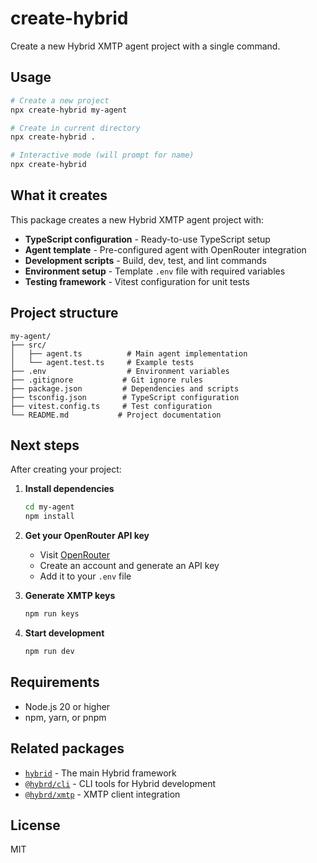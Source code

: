# create-hybrid

Create a new Hybrid XMTP agent project with a single command.

## Usage

```bash
# Create a new project
npx create-hybrid my-agent

# Create in current directory
npx create-hybrid .

# Interactive mode (will prompt for name)
npx create-hybrid
```

## What it creates

This package creates a new Hybrid XMTP agent project with:

- **TypeScript configuration** - Ready-to-use TypeScript setup
- **Agent template** - Pre-configured agent with OpenRouter integration
- **Development scripts** - Build, dev, test, and lint commands
- **Environment setup** - Template `.env` file with required variables
- **Testing framework** - Vitest configuration for unit tests

## Project structure

```
my-agent/
├── src/
│   ├── agent.ts          # Main agent implementation
│   └── agent.test.ts     # Example tests
├── .env                  # Environment variables
├── .gitignore           # Git ignore rules
├── package.json         # Dependencies and scripts
├── tsconfig.json        # TypeScript configuration
├── vitest.config.ts     # Test configuration
└── README.md           # Project documentation
```

## Next steps

After creating your project:

1. **Install dependencies**
   ```bash
   cd my-agent
   npm install
   ```

2. **Get your OpenRouter API key**
   - Visit [OpenRouter](https://openrouter.ai/keys)
   - Create an account and generate an API key
   - Add it to your `.env` file

3. **Generate XMTP keys**
   ```bash
   npm run keys
   ```

4. **Start development**
   ```bash
   npm run dev
   ```

## Requirements

- Node.js 20 or higher
- npm, yarn, or pnpm

## Related packages

- [`hybrid`](../hybrid) - The main Hybrid framework
- [`@hybrd/cli`](../cli) - CLI tools for Hybrid development
- [`@hybrd/xmtp`](../xmtp) - XMTP client integration

## License

MIT
